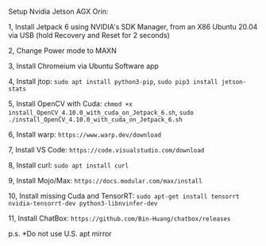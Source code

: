 Setup Nvidia Jetson AGX Orin:

1, Install Jetpack 6 using NVIDIA's SDK Manager, from an X86 Ubuntu 20.04 via USB (hold Recovery and Reset for 2 seconds)

2, Change Power mode to MAXN

3, Install Chromeium via Ubuntu Software app

4, Install jtop: `sudo apt install python3-pip`, `sudo pip3 install jetson-stats`

5, Install OpenCV with Cuda: `chmod +x install_OpenCV_4.10.0_with_cuda_on_Jetpack_6.sh`, `sudo ./install_OpenCV_4.10.0_with_cuda_on_Jetpack_6.sh`

6, Install warp: `https://www.warp.dev/download`

7, Install VS Code: `https://code.visualstudio.com/download`

8, Install curl: `sudo apt install curl`

9, Install Mojo/Max: `https://docs.modular.com/max/install`

10, Install missing Cuda and TensorRT: `sudo apt-get install tensorrt nvidia-tensorrt-dev python3-libnvinfer-dev`

11, Install ChatBox: `https://github.com/Bin-Huang/chatbox/releases`

p.s. *Do not use U.S. apt mirror
